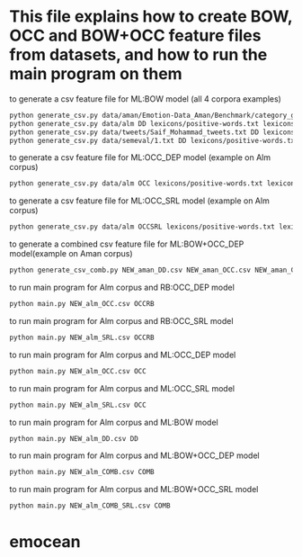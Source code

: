 # This file explains how to create BOW, OCC and BOW+OCC feature files from datasets, and how to run the main program on them


to generate a csv feature file for ML:BOW model (all 4 corpora examples)
```bash
python generate_csv.py data/aman/Emotion-Data_Aman/Benchmark/category_gold_std.txt DD lexicons/positive-words.txt lexicons/negative-words.txt NEW_aman_DD.csv
python generate_csv.py data/alm DD lexicons/positive-words.txt lexicons/negative-words.txt NEW_alm_DD.csv
python generate_csv.py data/tweets/Saif_Mohammad_tweets.txt DD lexicons/positive-words.txt lexicons/negative-words.txt NEW_tweets_DD.csv
python generate_csv.py data/semeval/1.txt DD lexicons/positive-words.txt lexicons/negative-words.txt NEW_semeval_DD.csv data/semeval/1.xml
```

to generate a csv feature file for ML:OCC_DEP model (example on Alm corpus)
```bash
python generate_csv.py data/alm OCC lexicons/positive-words.txt lexicons/negative-words.txt NEW_alm_OCC.csv
```

to generate a csv feature file for ML:OCC_SRL model (example on Alm corpus)
```bash
python generate_csv.py data/alm OCCSRL lexicons/positive-words.txt lexicons/negative-words.txt NEW_alm_SRL.csv
```

to generate a combined csv feature file for ML:BOW+OCC_DEP model(example on Aman corpus)
```bash
python generate_csv_comb.py NEW_aman_DD.csv NEW_aman_OCC.csv NEW_aman_COMB.csv
```
to run main program for Alm corpus and RB:OCC_DEP model
```bash
python main.py NEW_alm_OCC.csv OCCRB
```
to run main program for Alm corpus and RB:OCC_SRL model
```bash
python main.py NEW_alm_SRL.csv OCCRB
```
to run main program for Alm corpus and ML:OCC_DEP model
```bash
python main.py NEW_alm_OCC.csv OCC
```
to run main program for Alm corpus and ML:OCC_SRL model
```bash
python main.py NEW_alm_SRL.csv OCC
```
to run main program for Alm corpus and ML:BOW model
```bash
python main.py NEW_alm_DD.csv DD
```
to run main program for Alm corpus and ML:BOW+OCC_DEP model
```bash
python main.py NEW_alm_COMB.csv COMB
```
to run main program for Alm corpus and ML:BOW+OCC_SRL model
```bash
python main.py NEW_alm_COMB_SRL.csv COMB
```


# emocean
